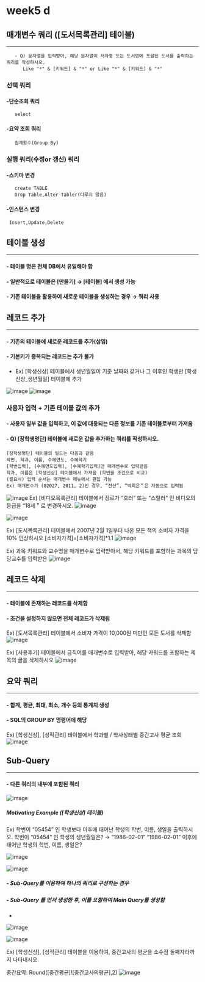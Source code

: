 # week5 d

## 매개변수 쿼리 ([도서목록관리] 테이블)
----------------------------------------
```
   - Q) 문자열을 입력받아, 해당 문자열이 저자명 또는 도서명에 포함된 도서를 출력하는 쿼리를 작성하시오.
      Like "*" & [키워드] & "*" or Like "*" & [키워드] & "*"
```

### 선택 쿼리
#### -단순조회 쿼리
       select
#### -요약 조회 쿼리
       집계함수(Group By)

### 실행 쿼리(수정or 갱신) 쿼리
#### -스키마 변경
       create TABLE
       Drop Table,Alter Tabler(다루지 않음)

#### -인스턴스 변경
     Insert,Update,Delete

## 테이블 생성
--------------------------

####  - 테이블 명은 전체 DB에서 유일해야 함
####  - 일반적으로 테이블은 [만들기] → [테이블] 에서 생성 가능
####  - 기존 테이블을 활용하여 새로운 테이블을 생성하는 경우 → 쿼리 사용




## 레코드 추가
----------------------
#### - 기존의 테이블에 새로운 레코드를 추가(삽입)
#### - 기본키가 중복되는 레코드는 추가 불가
 - Ex) [학생신상] 테이블에서 생년월일이 기준 날짜와 같거나 그 이후인 학생만 [학생신상_생년월일] 테이블에 추가

![image](https://user-images.githubusercontent.com/97229292/163900425-259c9375-6816-48cf-9862-08b8171a3c0e.png)
![image](https://user-images.githubusercontent.com/97229292/163900509-e211fcee-4708-424a-ade5-8f9cd97bfec4.png)

 ### 사용자 입력 + 기존 테이블 값의 추가
 #### - 사용자 일부 값을 입력하고, 이 값에 대응되는 다른 정보를 기존 테이블로부터 가져옴
 #### - Q) [장학생명단] 테이블에 새로운 값을 추가하는 쿼리를 작성하시오.
```
[장학생명단] 테이블의 필드는 다음과 같음
학번, 학과, 이름, 수혜연도, 수혜학기
[학번입력], [수혜연도입력], [수혜학기입력]만 매개변수로 입력받음
학과, 이름은 [학생신상] 테이블에서 가져옴 (학번을 조건으로 비교)
(필요시) 입력 순서는 매개변수 메뉴에서 편집 가능
Ex) 매개변수가 (02027, 2011, 2)인 경우, “전산”, “박희은＂은 자동으로 입력됨
```


![image](https://user-images.githubusercontent.com/97229292/163900214-3b654fca-1e78-49c7-8b17-e0a686d3a50c.png)
Ex) [비디오목록관리] 테이블에서 장르가 “호러” 또는 “스릴러“ 인 비디오의 등급을 “18세＂로 변경하시오.
![image](https://user-images.githubusercontent.com/97229292/163900291-fe0a4776-c772-4b64-a50a-ab1ac0a1eda4.png)

![image](https://user-images.githubusercontent.com/97229292/163900261-5f102028-89fc-49c0-8a33-a80b3482f36e.png)

Ex) [도서목록관리] 테이블에서 2007년 2월 1일부터 나온 모든 책의 소비자 가격을 10% 인상하시오
[소비자가격]=[소비자가격]*1.1
![image](https://user-images.githubusercontent.com/97229292/163900943-559b04d3-c5b8-47e0-a5ac-c014c507087c.png)

Ex) 과목 키워드와 교수명을 매개변수로 입력받아서, 해당 키워드를 포함하는 과목의 담당교수를 입력받은
![image](https://user-images.githubusercontent.com/97229292/163901596-f3e65766-ce65-4124-8442-d2b656075420.png)


## 레코드 삭제
------------------------
#### - 테이블에 존재하는 레코드를 삭제함
#### - 조건을 설정하지 않으면 전체 레코드가 삭제됨


Ex) [도서목록관리] 테이블에서 소비자 가격이 10,000원 미만인 모든 도서를 삭제함
![image](https://user-images.githubusercontent.com/97229292/163901851-79abd853-66af-40ee-928c-4190e352aba9.png)

Ex) [사용후기] 테이블에서 금칙어를 매개변수로 입력받아, 해당 카워드를 포함하는 제목의 글을 삭제하시오
![image](https://user-images.githubusercontent.com/97229292/163902045-665c1788-4da3-4941-a1f3-1a9216f234a2.png)



## 요약 쿼리
------------------------------------------------
#### - 합계, 평균, 최대, 최소, 개수 등의 통계치 생성
#### - SQL의 GROUP BY 명령어에 해당

Ex) [학생신상], [성적관리] 테이블에서 학과별 / 학사상태별 중간고사 평균 조회
![image](https://user-images.githubusercontent.com/97229292/163902851-426b6895-fb54-4fbd-8245-06ecdf1eae07.png)

## Sub-Query
------------------------------------------------
#### - 다른 쿼리의 내부에 포함된 쿼리
![image](https://user-images.githubusercontent.com/97229292/163902898-dd50be78-517f-44fb-be8f-5c5e7cc6753b.png)


##### Motivating Example ([학생신상] 테이블)

Ex) 학번이 “05454” 인 학생보다 이후에 태어난 학생의 학번, 이름, 생일을 출력하시오.
학번이 “05454” 인 학생의 생년월일은? → “1986-02-01”
“1986-02-01” 이후에 태어난 학생의 학번, 이름, 생일은?


![image](https://user-images.githubusercontent.com/97229292/163903314-737b0cf0-028b-4005-bebf-bb3dcf53f390.png)

![image](https://user-images.githubusercontent.com/97229292/163903718-bb58d1ee-569c-494a-8253-74f65ffed331.png)


#####  - Sub-Query를 이용하여 하나의 쿼리로 구성하는 경우
##### - Sub-Query 를 먼저 생성한 후, 이를 포함하여 Main Query를 생성함
- 
![image](https://user-images.githubusercontent.com/97229292/163903936-4ea525ec-225a-42aa-9988-084a0c3998ca.png)

![image](https://user-images.githubusercontent.com/97229292/163904500-04b395d8-4563-4bb9-8d2a-c4d2f7189df2.png)


Ex) [학생신상], [성적관리] 테이블을 이용하여, 중간고사의 평균을 소수점 둘째자라까지 나타내시오.

중간요약: Round([중간평균]![중간고사의평균],2)
![image](https://user-images.githubusercontent.com/97229292/163905831-3d4befad-6691-4481-8e8b-187d162f1a4b.png)

